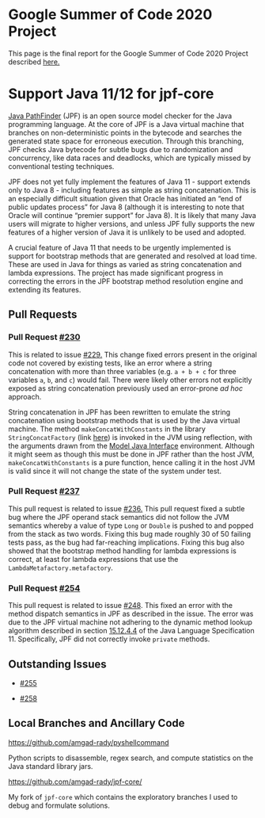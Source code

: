 # Google Summer of Code 2020 Project

This page is the final report for the Google Summer of Code 2020 Project described [here.](https://summerofcode.withgoogle.com/projects/#5145188302848000)

# Support Java 11/12 for jpf-core

[Java PathFinder](https://github.com/javapathfinder) (JPF) is an open source model checker for the Java programming language. At the core of JPF is a Java virtual machine that branches on non-deterministic points in the bytecode and searches the generated state space for erroneous execution. Through this branching, JPF checks Java bytecode for subtle bugs due to randomization and concurrency, like data races and deadlocks, which are typically missed by conventional testing techniques.

JPF does not yet fully implement the features of Java 11 - support extends only to Java 8 - including features as simple as string concatenation. This is an especially difficult situation given that Oracle has initiated an “end of public updates process” for Java 8 (although it is interesting to note that Oracle will continue “premier support” for Java 8). It is likely that many Java users will migrate to higher versions, and unless JPF fully supports the new features of a higher version of Java it is unlikely to be used and adopted.

A crucial feature of Java 11 that needs to be urgently implemented is support for bootstrap methods that are generated and resolved at load time. These are used in Java for things as varied as string concatenation and lambda expressions. The project has made significant progress in correcting the errors in the JPF bootstrap method resolution engine and extending its features.

## Pull Requests

### Pull Request [#230](https://github.com/javapathfinder/jpf-core/pull/230)

This is related to issue [#229.](https://github.com/javapathfinder/jpf-core/issues/229) This change fixed errors present in the original code not covered by existing tests, like an error where a string concatenation with more than three variables (e.g. ```a + b + c``` for three variables ```a```, ```b```, and ```c```) would fail. There were likely other errors not explicitly exposed as string concatenation previously used an error-prone *ad hoc* approach.

String concatenation in JPF has been rewritten to emulate the string concatenation using bootstrap methods that is used by the Java virtual machine. The method ```makeConcatWithConstants``` in the library ```StringConcatFactory``` (link [here](https://docs.oracle.com/en/java/javase/11/docs/api/java.base/java/lang/invoke/StringConcatFactory.html)) is invoked in the JVM using reflection, with the arguments drawn from the [Model Java Interface](https://github.com/javapathfinder/jpf-core/wiki/Model-Java-Interface) environment. Although it might seem as though this must be done in JPF rather than the host JVM, ```makeConcatWithConstants``` is a pure function, hence calling it in the host JVM is valid since it will not change the state of the system under test. 

### Pull Request [#237](https://github.com/javapathfinder/jpf-core/pull/237)

This pull request is related to issue [#236.](https://github.com/javapathfinder/jpf-core/issues/236) This pull request fixed a subtle bug where the JPF operand stack semantics did not follow the JVM semantics whereby a value of type ```Long``` or ```Double``` is pushed to and popped from the stack as two words. Fixing this bug made roughly 30 of 50 failing tests pass, as the bug had far-reaching implications. Fixing this bug also showed that the bootstrap method handling for lambda expressions is correct, at least for lambda expressions that use the ```LambdaMetafactory.metafactory```.

### Pull Request [#254](https://github.com/javapathfinder/jpf-core/pull/254)

This pull request is related to issue [#248](https://github.com/javapathfinder/jpf-core/issues/248). This fixed an error with the method dispatch semantics in JPF as described in the issue. The error was due to the JPF virtual machine not adhering to the dynamic method lookup algorithm described in section [15.12.4.4](https://docs.oracle.com/javase/specs/jls/se11/html/jls-15.html#jls-15.12.4.4) of the Java Language Specification 11. Specifically, JPF did not correctly invoke ```private``` methods.

## Outstanding Issues

* [#255](https://github.com/javapathfinder/jpf-core/issues/255)

* [#258](https://github.com/javapathfinder/jpf-core/issues/258)

## Local Branches and Ancillary Code

<https://github.com/amgad-rady/pyshellcommand>

Python scripts to disassemble, regex search, and compute statistics on the Java standard library jars.

<https://github.com/amgad-rady/jpf-core/>

My fork of ```jpf-core``` which contains the exploratory branches I used to debug and formulate solutions.
